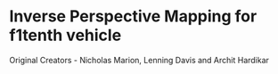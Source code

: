 # Inverse Perspective Mapping for f1tenth vehicle

Original Creators - Nicholas Marion, Lenning Davis and Archit Hardikar

